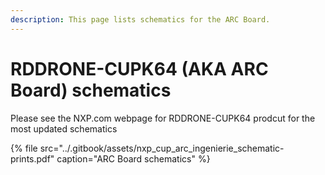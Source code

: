 ```yaml
---
description: This page lists schematics for the ARC Board.
---
```


# RDDRONE-CUPK64 \(AKA ARC Board\) schematics

Please see the NXP.com webpage for RDDRONE-CUPK64 prodcut for the most updated schematics

{% file src="../.gitbook/assets/nxp\_cup\_arc\_ingenierie\_schematic-prints.pdf" caption="ARC Board schematics" %}

